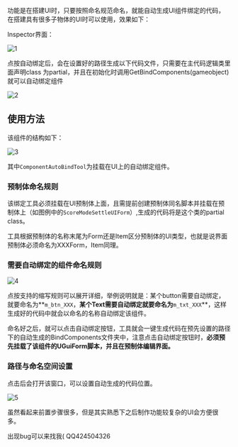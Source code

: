 

功能是在搭建UI时，只要按照命名规范命名，就能自动生成UI组件绑定的代码，在搭建具有很多子物体的UI时可以使用，效果如下：

Inspector界面：

![1](https://github.com/user-attachments/assets/75d2743c-4f57-4160-a930-c8b986208b47)


点按自动绑定后，会在设置好的路径生成以下代码文件，只需要在主代码逻辑类里面声明class 为partial，并且在初始化时调用GetBindComponents(gameobject)就可以自动绑定组件

![2](https://github.com/user-attachments/assets/e9eac5a0-26a4-49d0-b98e-5c740b727b86)


## 使用方法

该组件的结构如下：

![3](https://github.com/user-attachments/assets/16e583ab-bd26-4757-b065-92f76ea925ef)


其中`ComponentAutoBindTool`为挂载在UI上的自动绑定组件。

### 预制体命名规则

该绑定工具必须挂载在UI预制体上面，且需提前创建预制体同名脚本并挂载在预制体上（如图例中的`ScoreModeSettleUIForm`）,生成的代码将是这个类的partial class。

工具根据预制体的名称末尾为Form还是Item区分预制体的UI类型，也就是说界面预制体必须命名为XXXForm，Item同理。

### 需要自动绑定的组件命名规则

![4](https://github.com/user-attachments/assets/7f833945-ca72-4851-92a7-aa843a69449a)


点按支持的缩写规则可以展开详细，举例说明就是：某个button需要自动绑定，就要命名为**`m_btn_XXX`，**某个Text需要自动绑定就要命名为**`m_txt_XXX`**，这样生成好的代码中就会以命名的名称自动绑定该组件。

命名好之后，就可以点击自动绑定按钮，工具就会一键生成代码在预先设置的路径下的自动生成的BindComponents文件夹中，注意点击自动绑定按钮时，**必须预先挂载了该组件的UGuiForm脚本，并且在预制体编辑界面。**

### 路径与命名空间设置

点击后会打开该窗口，可以设置自动生成的代码位置。

![5](https://github.com/user-attachments/assets/4ae1ffe8-1ab7-4116-bb04-71104ebc6865)


虽然看起来前置步骤很多，但是其实熟悉下之后制作功能较复杂的UI会方便很多。

出现bug可以来找我( QQ424504326
